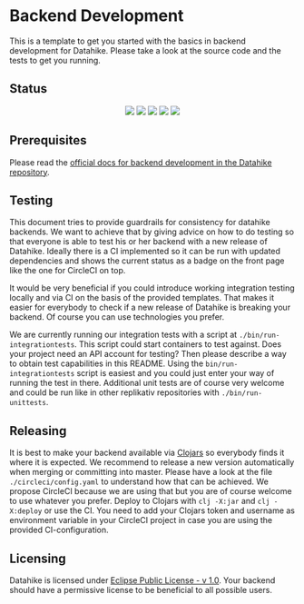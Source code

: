 # Backend Development

This is a template to get you started with the basics in backend development for Datahike. Please take a look at the source code and the tests to get you running.

## Status
<p align="center">
<a href="https://discord.com/invite/kEBzMvb"><img src="https://img.shields.io/discord/735146089241509909?label=discord&logo=Discord"/></a>
<a href="https://clojurians.slack.com/archives/CB7GJAN0L"><img src="https://badgen.net/badge/-/slack?icon=slack&label"/></a>
<a href="https://clojars.org/io.replikativ/datahike"> <img src="https://img.shields.io/clojars/v/io.replikativ/datahike-backend-template.svg" /></a>
<a href="https://circleci.com/gh/replikativ/datahike"><img src="https://circleci.com/gh/replikativ/datahike-backend-template.svg?style=shield"/></a>
<a href="https://github.com/replikativ/datahike-backend-template/tree/development"><img src="https://img.shields.io/github/last-commit/replikativ/datahike-backend-template/development"/></a>
</p>

## Prerequisites
Please read the [official docs for backend development in the Datahike repository](https://github.com/replikativ/datahike/blob/master/doc/backend-development.md).

## Testing
This document tries to provide guardrails for consistency for datahike backends. We want to achieve that by giving advice on how to do testing so that everyone is able to test his or her backend with a new release of Datahike. Ideally there is a CI implemented so it can be run with updated dependencies and shows the current status as a badge on the front page like the one for CircleCI on top.

It would be very beneficial if you could introduce working integration testing locally and via CI on the basis of the provided templates. That makes it easier for everybody to check if a new release of Datahike is breaking your backend. Of course you can use technologies you prefer.

We are currently running our integration tests with a script at `./bin/run-integrationtests`. This script could start containers to test against. Does your project need an API account for testing? Then please describe a way to obtain test capabilities in this README. Using the `bin/run-integrationtests` script is easiest and you could just enter your way of running the test in there. Additional unit tests are of course very welcome and could be run like in other replikativ repositories with `./bin/run-unittests`.

## Releasing
It is best to make your backend available via [Clojars](https://clojars.org/) so everybody finds it where it is expected. We recommend to release a new version automatically when merging or committing into master. Please have a look at the file `./circleci/config.yaml` to understand how that can be achieved. We propose CircleCI because we are using that but you are of course welcome to use whatever you prefer. Deploy to Clojars with `clj -X:jar` and `clj -X:deploy` or use the CI. You need to add your Clojars token and username as environment variable in your CircleCI project in case you are using the provided CI-configuration.

## Licensing
Datahike is licensed under [Eclipse Public License - v 1.0](https://github.com/replikativ/datahike/blob/master/LICENSE). Your backend should have a permissive license to be beneficial to all possible users.

